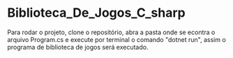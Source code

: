 # Biblioteca_De_Jogos_C_sharp

Para rodar o projeto, clone o repositório, abra a pasta onde se econtra o arquivo Program.cs e execute por terminal o comando "dotnet run", assim o programa de biblioteca de jogos será executado.
